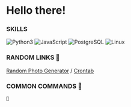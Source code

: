 # Hello there!

### SKILLS

![Python3](https://img.shields.io/badge/Python3-green) ![JavaScript](https://img.shields.io/badge/JavaScript-yellow) ![PostgreSQL](https://img.shields.io/badge/PostgreSQL-blue) ![Linux](https://img.shields.io/badge/Linux-orange)

### RANDOM LINKS 🔗

[Random Photo Generator](https://picsum.photos/) / [Crontab](https://crontab.guru/#0_0_*_*_0)

### COMMON COMMANDS 🤖

`🤖`
